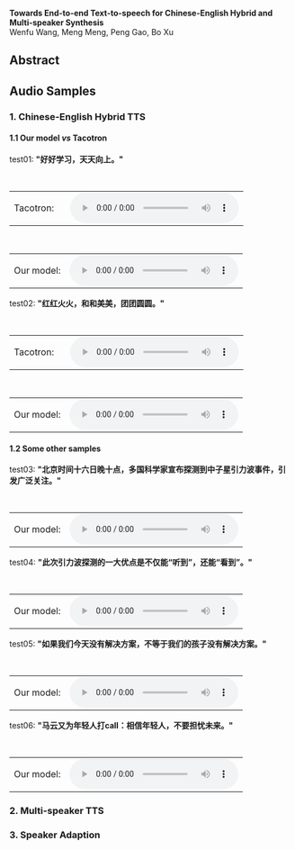 **Towards End-to-end Text-to-speech for Chinese-English Hybrid and Multi-speaker Synthesis**   
Wenfu Wang, Meng Meng, Peng Gao, Bo Xu

## Abstract


## Audio Samples
### 1. Chinese-English Hybrid TTS
#### 1.1 Our model *vs* Tacotron

test01: **"好好学习，天天向上。"**
<table style="border: none;">
  <tr>
  <td style="border: none; vertical-align: middle;">Tacotron:&#160;&#160;&#160;</td>
  <td style="border: none; vertical-align: middle;"><audio controls=""><source src="demos/test01_tacotron.wav" /></audio></td>
  </tr>
</table>
 
<table style="border: none;">
  <tr>
  <td style="border: none; vertical-align: middle;">Our model:</td>
  <td style="border: none; vertical-align: middle;"><audio controls=""><source src="demos/test01_ours.wav" /></audio></td>
  </tr>
</table>

test02: **"红红火火，和和美美，团团圆圆。"**
<table style="border: none;">
  <tr>
  <td style="border: none; vertical-align: middle;">Tacotron:&#160;&#160;&#160;</td>
  <td style="border: none; vertical-align: middle;"><audio controls=""><source src="demos/test02_tacotron.wav" /></audio></td>
  </tr>
</table>

<table style="border: none;">
  <tr>
  <td style="border: none; vertical-align: middle;">Our model:</td>
  <td style="border: none; vertical-align: middle;"><audio controls=""><source src="demos/test02_ours.wav" /></audio></td>
  </tr>
</table>

#### 1.2 Some other samples

test03: **"北京时间十六日晚十点，多国科学家宣布探测到中子星引力波事件，引发广泛关注。"**
<table style="border: none;">
  <tr>
  <td style="border: none; vertical-align: middle;">Our model:</td>
  <td style="border: none; vertical-align: middle;"><audio controls=""><source src="demos/news06.wav" /></audio></td>
  </tr>
</table>

test04: **"此次引力波探测的一大优点是不仅能“听到”，还能“看到”。"**
<table style="border: none;">
  <tr>
  <td style="border: none; vertical-align: middle;">Our model:</td>
  <td style="border: none; vertical-align: middle;"><audio controls=""><source src="demos/news05.wav" /></audio></td>
  </tr>
</table>

test05: **"如果我们今天没有解决方案，不等于我们的孩子没有解决方案。"**
<table style="border: none;">
  <tr>
  <td style="border: none; vertical-align: middle;">Our model:</td>
  <td style="border: none; vertical-align: middle;"><audio controls=""><source src="demos/news07.wav" /></audio></td>
  </tr>
</table>

test06: **"马云又为年轻人打call：相信年轻人，不要担忧未来。"**
<table style="border: none;">
  <tr>
  <td style="border: none; vertical-align: middle;">Our model:</td>
  <td style="border: none; vertical-align: middle;"><audio controls=""><source src="demos/news08.wav" /></audio></td>
  </tr>
</table>

### 2. Multi-speaker TTS

### 3. Speaker Adaption

